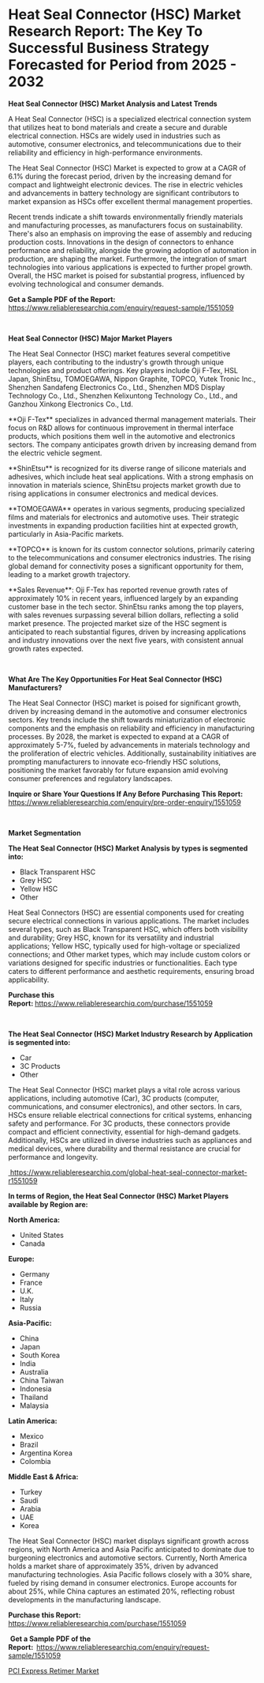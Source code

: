 <p><h1>Heat Seal Connector (HSC) Market Research Report: The Key To Successful Business Strategy Forecasted for Period from 2025 - 2032</h1></p><p><strong>Heat Seal Connector (HSC) Market Analysis and Latest Trends</strong></p>
<p><p>A Heat Seal Connector (HSC) is a specialized electrical connection system that utilizes heat to bond materials and create a secure and durable electrical connection. HSCs are widely used in industries such as automotive, consumer electronics, and telecommunications due to their reliability and efficiency in high-performance environments. </p><p>The Heat Seal Connector (HSC) Market is expected to grow at a CAGR of 6.1% during the forecast period, driven by the increasing demand for compact and lightweight electronic devices. The rise in electric vehicles and advancements in battery technology are significant contributors to market expansion as HSCs offer excellent thermal management properties. </p><p>Recent trends indicate a shift towards environmentally friendly materials and manufacturing processes, as manufacturers focus on sustainability. There's also an emphasis on improving the ease of assembly and reducing production costs. Innovations in the design of connectors to enhance performance and reliability, alongside the growing adoption of automation in production, are shaping the market. Furthermore, the integration of smart technologies into various applications is expected to further propel growth. Overall, the HSC market is poised for substantial progress, influenced by evolving technological and consumer demands.</p></p>
<p><strong>Get a Sample PDF of the Report:&nbsp;</strong> <a href="https://www.reliableresearchiq.com/enquiry/request-sample/1551059?utm_campaign=2271&utm_medium=2&utm_source=Github&utm_content=ia&utm_term=06042025&utm_id=heat-seal-connector-hsc">https://www.reliableresearchiq.com/enquiry/request-sample/1551059</a></p>
<p>&nbsp;</p>
<p><strong>Heat Seal Connector (HSC) Major Market Players</strong></p>
<p><p>The Heat Seal Connector (HSC) market features several competitive players, each contributing to the industry's growth through unique technologies and product offerings. Key players include Oji F-Tex, HSL Japan, ShinEtsu, TOMOEGAWA, Nippon Graphite, TOPCO, Yutek Tronic Inc., Shenzhen Sandafeng Electronics Co., Ltd., Shenzhen MDS Display Technology Co., Ltd., Shenzhen Kelixuntong Technology Co., Ltd., and Ganzhou Xinkong Electronics Co., Ltd.</p><p>**Oji F-Tex** specializes in advanced thermal management materials. Their focus on R&D allows for continuous improvement in thermal interface products, which positions them well in the automotive and electronics sectors. The company anticipates growth driven by increasing demand from the electric vehicle segment.</p><p>**ShinEtsu** is recognized for its diverse range of silicone materials and adhesives, which include heat seal applications. With a strong emphasis on innovation in materials science, ShinEtsu projects market growth due to rising applications in consumer electronics and medical devices.</p><p>**TOMOEGAWA** operates in various segments, producing specialized films and materials for electronics and automotive uses. Their strategic investments in expanding production facilities hint at expected growth, particularly in Asia-Pacific markets.</p><p>**TOPCO** is known for its custom connector solutions, primarily catering to the telecommunications and consumer electronics industries. The rising global demand for connectivity poses a significant opportunity for them, leading to a market growth trajectory.</p><p>**Sales Revenue**: Oji F-Tex has reported revenue growth rates of approximately 10% in recent years, influenced largely by an expanding customer base in the tech sector. ShinEtsu ranks among the top players, with sales revenues surpassing several billion dollars, reflecting a solid market presence. The projected market size of the HSC segment is anticipated to reach substantial figures, driven by increasing applications and industry innovations over the next five years, with consistent annual growth rates expected.</p></p>
<p>&nbsp;</p>
<p><strong>What Are The Key Opportunities For Heat Seal Connector (HSC) Manufacturers?</strong></p>
<p><p>The Heat Seal Connector (HSC) market is poised for significant growth, driven by increasing demand in the automotive and consumer electronics sectors. Key trends include the shift towards miniaturization of electronic components and the emphasis on reliability and efficiency in manufacturing processes. By 2028, the market is expected to expand at a CAGR of approximately 5-7%, fueled by advancements in materials technology and the proliferation of electric vehicles. Additionally, sustainability initiatives are prompting manufacturers to innovate eco-friendly HSC solutions, positioning the market favorably for future expansion amid evolving consumer preferences and regulatory landscapes.</p></p>
<p><strong>Inquire or Share Your Questions If Any Before Purchasing This Report:</strong> <a href="https://www.reliableresearchiq.com/enquiry/pre-order-enquiry/1551059?utm_campaign=2271&utm_medium=2&utm_source=Github&utm_content=ia&utm_term=06042025&utm_id=heat-seal-connector-hsc">https://www.reliableresearchiq.com/enquiry/pre-order-enquiry/1551059</a></p>
<p>&nbsp;</p>
<p><strong>Market Segmentation</strong></p>
<p><strong>The Heat Seal Connector (HSC) Market Analysis by types is segmented into:</strong></p>
<p><ul><li>Black Transparent HSC</li><li>Grey HSC</li><li>Yellow HSC</li><li>Other</li></ul></p>
<p><p>Heat Seal Connectors (HSC) are essential components used for creating secure electrical connections in various applications. The market includes several types, such as Black Transparent HSC, which offers both visibility and durability; Grey HSC, known for its versatility and industrial applications; Yellow HSC, typically used for high-voltage or specialized connections; and Other market types, which may include custom colors or variations designed for specific industries or functionalities. Each type caters to different performance and aesthetic requirements, ensuring broad applicability.</p></p>
<p><strong>Purchase this Report:&nbsp;</strong><a href="https://www.reliableresearchiq.com/purchase/1551059?utm_campaign=2271&utm_medium=2&utm_source=Github&utm_content=ia&utm_term=06042025&utm_id=heat-seal-connector-hsc">https://www.reliableresearchiq.com/purchase/1551059</a></p>
<p>&nbsp;</p>
<p><strong>The Heat Seal Connector (HSC) Market Industry Research by Application is segmented into:</strong></p>
<p><ul><li>Car</li><li>3C Products</li><li>Other</li></ul></p>
<p><p>The Heat Seal Connector (HSC) market plays a vital role across various applications, including automotive (Car), 3C products (computer, communications, and consumer electronics), and other sectors. In cars, HSCs ensure reliable electrical connections for critical systems, enhancing safety and performance. For 3C products, these connectors provide compact and efficient connectivity, essential for high-demand gadgets. Additionally, HSCs are utilized in diverse industries such as appliances and medical devices, where durability and thermal resistance are crucial for performance and longevity.</p></p>
<p><a href="https://www.reliableresearchiq.com/global-heat-seal-connector-market-r1551059?utm_campaign=2271&utm_medium=2&utm_source=Github&utm_content=ia&utm_term=06042025&utm_id=heat-seal-connector-hsc">&nbsp;https://www.reliableresearchiq.com/global-heat-seal-connector-market-r1551059</a></p>
<p><strong>In terms of Region, the Heat Seal Connector (HSC) Market Players available by Region are:</strong></p>
<p>
    <p> <strong> North America: </strong>
        <ul>
            <li>United States</li>
            <li>Canada</li>
        </ul>
        </p> 
    <p> <strong> Europe: </strong>
        <ul>
            <li>Germany</li>
            <li>France</li>
            <li>U.K.</li>
            <li>Italy</li>
            <li>Russia</li>
        </ul>
        </p> 
    <p> <strong> Asia-Pacific: </strong>
        <ul>
            <li>China</li>
            <li>Japan</li>
            <li>South Korea</li>
            <li>India</li>
            <li>Australia</li>
            <li>China Taiwan</li>
            <li>Indonesia</li>
            <li>Thailand</li>
            <li>Malaysia</li>
        </ul>
        </p> 
    <p> <strong> Latin America: </strong>
        <ul>
            <li>Mexico</li>
            <li>Brazil</li>
            <li>Argentina Korea</li>
            <li>Colombia</li>
        </ul>
        </p> 
    <p> <strong> Middle East & Africa: </strong>
        <ul>
            <li>Turkey</li>
            <li>Saudi</li>
            <li>Arabia</li>
            <li>UAE</li>
            <li>Korea</li>
        </ul>
    </p>
    </p>
<p><p>The Heat Seal Connector (HSC) market displays significant growth across regions, with North America and Asia Pacific anticipated to dominate due to burgeoning electronics and automotive sectors. Currently, North America holds a market share of approximately 35%, driven by advanced manufacturing technologies. Asia Pacific follows closely with a 30% share, fueled by rising demand in consumer electronics. Europe accounts for about 25%, while China captures an estimated 20%, reflecting robust developments in the manufacturing landscape.</p></p>
<p><strong>Purchase this Report: </strong><a href="https://www.reliableresearchiq.com/purchase/1551059?utm_campaign=2271&utm_medium=2&utm_source=Github&utm_content=ia&utm_term=06042025&utm_id=heat-seal-connector-hsc">https://www.reliableresearchiq.com/purchase/1551059</a></p>
<p>&nbsp;<strong>Get a Sample PDF of the Report:&nbsp;&nbsp;</strong><a href="https://www.reliableresearchiq.com/enquiry/request-sample/1551059?utm_campaign=2271&utm_medium=2&utm_source=Github&utm_content=ia&utm_term=06042025&utm_id=heat-seal-connector-hsc">https://www.reliableresearchiq.com/enquiry/request-sample/1551059</a></p>
<p><strong></strong></p>
<p><p><a href="https://github.com/rodinayygacklezi/Market-Research-Report-List-1/blob/main/pci-express-retimer-market.md?utm_campaign=2271&utm_medium=2&utm_source=Github&utm_content=ia&utm_term=06042025&utm_id=heat-seal-connector-hsc">PCI Express Retimer Market</a></p></p>